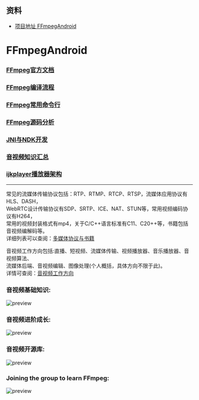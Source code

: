 ## 资料 
* [项目地址 FFmpegAndroid](https://github.com/xufuji456/FFmpegAndroid)
# FFmpegAndroid

### [FFmpeg官方文档](https://ffmpeg.org/)

### [FFmpeg编译流程](https://github.com/xufuji456/FFmpegAndroid/blob/master/doc/FFmpeg_compile_shell.md)

### [FFmpeg常用命令行](https://github.com/xufuji456/FFmpegAndroid/blob/master/doc/FFmpeg_command_line.md)

### [FFmpeg源码分析](https://github.com/xufuji456/FFmpegAndroid/blob/master/doc/FFmpeg_sourcecode.md)

### [JNI与NDK开发](https://github.com/xufuji456/FFmpegAndroid/blob/master/doc/JNI_develop_practice.md)

### [音视频知识汇总](https://github.com/xufuji456/FFmpegAndroid/blob/master/doc/multimedia_knowledge.md)

### [ijkplayer播放器架构](https://github.com/xufuji456/FFmpegAndroid/blob/master/doc/player_framework.md)

----------------------------------------------------------------------------------------------------

常见的流媒体传输协议包括：RTP、RTMP、RTCP、RTSP，流媒体应用协议有HLS、DASH，</br>
WebRTC设计传输协议有SDP、SRTP、ICE、NAT、STUN等，常用视频编码协议有H264，</br>
常用的视频封装格式有mp4，关于C/C++语言标准有C11、C20++等，书籍包括音视频编解码等。</br>
详细列表可以查阅：[多媒体协议与书籍](https://github.com/xufuji456/FFmpegAndroid/blob/master/doc/multimedia_protocol.md)

音视频工作方向包括:直播、短视频、流媒体传输、视频播放器、音乐播放器、音视频算法、</br>
流媒体后端、音视频编辑、图像处理(个人概括，具体方向不限于此)。</br>
详情可查阅：[音视频工作方向](https://github.com/xufuji456/FFmpegAndroid/blob/master/doc/multimedia_work.md)

### 音视频基础知识:

![preview](https://github.com/xufuji456/FFmpegAndroid/blob/master/picture/multimedia_baseline.png)

### 音视频进阶成长:

![preview](https://github.com/xufuji456/FFmpegAndroid/blob/master/picture/multimedia_main.png)

### 音视频开源库:

![preview](https://github.com/xufuji456/FFmpegAndroid/blob/master/picture/multimedia_library.png)

### Joining the group to learn FFmpeg:

![preview](https://github.com/xufuji456/FFmpegAndroid/blob/master/picture/ffmpeg_group.png)

